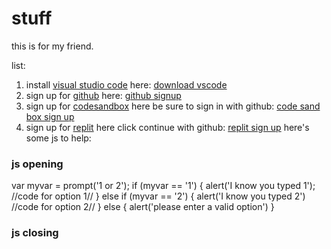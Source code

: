 # stuff
this is for my friend.

list:

1. install [visual studio code](https://code.visualstudio.com/) here:
[download vscode](https://code.visualstudio.com/download)
2. sign up for [github](https://github.com/) here:
[github signup]([https://github.com](https://github.com/signup?ref_cta=Sign+up&ref_loc=header+logged+out&ref_page=%2F&source=header-home))
3. sign up for [codesandbox](https://codesandbox.io) here be sure to sign in with github:
[code sand box sign up](https://codesandbox.io/signin?utm_source=landingpage)
4. sign up for [replit](https://repl.it) here click continue with github: 
[replit sign up](https://replit.com/signup)
here's some js to help:
### js opening 
var myvar = prompt('1 or 2'); 
   if (myvar == '1') {
     alert('I know you typed 1');
//code for option 1// 
      } else if (myvar == '2') {
         alert('I know you typed 2')
//code for option 2//
       }
          else {
      alert('please enter a valid option')
}
### js closing
